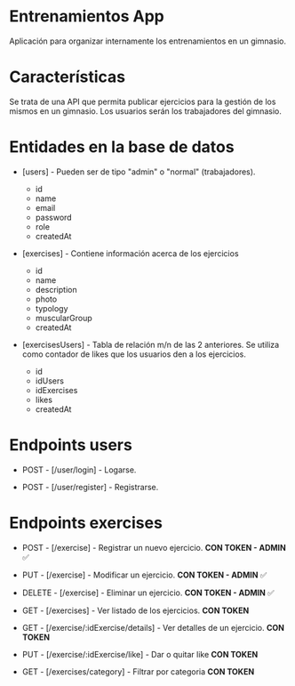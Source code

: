 # Entrenamientos App

Aplicación para organizar internamente los entrenamientos en un gimnasio.

# Características

Se trata de una API que permita publicar ejercicios para la gestión de los mismos en un gimnasio. Los usuarios serán los trabajadores del gimnasio.

# Entidades en la base de datos

-   [users] - Pueden ser de tipo "admin" o "normal" (trabajadores).

    -   id
    -   name
    -   email
    -   password
    -   role
    -   createdAt

-   [exercises] - Contiene información acerca de los ejercicios

    -   id
    -   name
    -   description
    -   photo
    -   typology
    -   muscularGroup
    -   createdAt

-   [exercisesUsers] - Tabla de relación m/n de las 2 anteriores. Se utiliza como contador de likes que los usuarios den a los ejercicios.
    -   id
    -   idUsers
    -   idExercises
    -   likes
    -   createdAt

# Endpoints users

-   POST - [/user/login] - Logarse.

-   POST - [/user/register] - Registrarse.

# Endpoints exercises

-   POST - [/exercise] - Registrar un nuevo ejercicio. **CON TOKEN - ADMIN** ✅

-   PUT - [/exercise] - Modificar un ejercicio. **CON TOKEN - ADMIN** ✅

-   DELETE - [/exercise] - Eliminar un ejercicio. **CON TOKEN - ADMIN** ✅

-   GET - [/exercises] - Ver listado de los ejercicios. **CON TOKEN**

-   GET - [/exercise/:idExercise/details] - Ver detalles de un ejercicio. **CON TOKEN**

-   PUT - [/exercise/:idExercise/like] - Dar o quitar like **CON TOKEN**

-   GET - [/exercises/category] - Filtrar por categoria **CON TOKEN**
